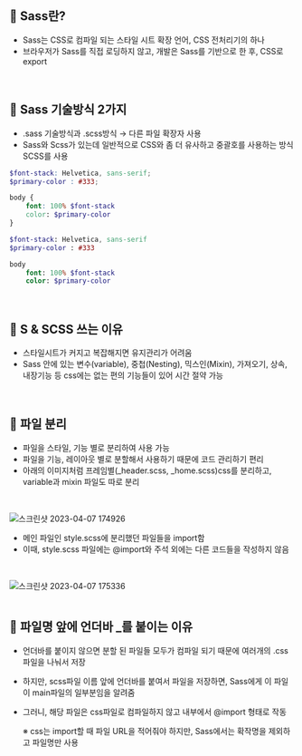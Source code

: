 ## 📌 Sass란? 
- Sass는 CSS로 컴파일 되는 스타일 시트 확장 언어, CSS 전처리기의 하나  
- 브라우저가 Sass를 직접 로딩하지 않고, 개발은 Sass를 기반으로 한 후, CSS로 export
<br>

## 📌 Sass 기술방식 2가지
- .sass 기술방식과 .scss방식 → 다른 파일 확장자 사용
- Sass와 Scss가 있는데 일반적으로 CSS와 좀 더 유사하고 중괄호를 사용하는 방식 SCSS를 사용  
```SCSS
$font-stack: Helvetica, sans-serif;
$primary-color : #333;

body {
	font: 100% $font-stack
	color: $primary-color
}
```  
```Sass
$font-stack: Helvetica, sans-serif
$primary-color : #333

body 
	font: 100% $font-stack
	color: $primary-color
```
<br>

## 📌 S & SCSS 쓰는 이유
- 스타일시트가 커지고 복잡해지면 유지관리가 어려움
- Sass 안에 있는 변수(variable), 중첩(Nesting), 믹스인(Mixin), 가져오기, 상속, 내장기능 등 css에는 없는 편의 기능들이 있어 시간 절약 가능  
<br>

## 📌 파일 분리
- 파일을 스타일, 기능 별로 분리하여 사용 가능 
- 파일을 기능, 레이아웃 별로 분할해서 사용하기 때문에 코드 관리하기 편리  
- 아래의 이미지처럼 프레임별(_header.scss, _home.scss)css를 분리하고, variable과 mixin 파일도 따로 분리  
<br>

 ![스크린샷 2023-04-07 174926](https://user-images.githubusercontent.com/117449788/230576839-71ca1cda-245a-4163-99b9-c4d20aaef959.png)

- 메인 파일인 style.scss에 분리했던 파일들을 import함
- 이때, style.scss 파일에는 @import와 주석 외에는 다른 코드들을 작성하지 않음  
<br>

 ![스크린샷 2023-04-07 175336](https://user-images.githubusercontent.com/117449788/230577577-44e79aea-3227-4643-a06b-0aa9c504264c.png)  
<br>

## 📌 파일명 앞에 언더바 _를 붙이는 이유
- 언더바를 붙이지 않으면 분할 된 파일들 모두가 컴파일 되기 때문에 여러개의 .css파일을 나눠서 저장
- 하지만, scss파일 이름 앞에 언더바를 붙여서 파일을 저장하면, Sass에게 이 파일이 main파일의 일부분임을 알려줌 
- 그러니, 해당 파일은 css파일로 컴파일하지 않고 내부에서 @import 형태로 작동

  ※ css는 import할 때 파일 URL을 적어줘야 하지만, Sass에서는 확작명을 제외하고 파일명만 사용 



